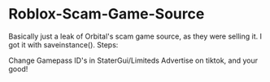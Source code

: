 # Roblox-Scam-Game-Source
Basically just a leak of Orbital's scam game source, as they were selling it. I got it with saveinstance().
Steps:


Change Gamepass ID's in StaterGui/Limiteds Advertise on tiktok, and your good!
